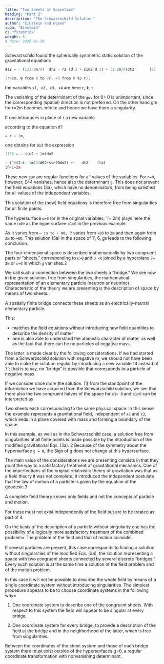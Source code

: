 ```yaml
---
title: "Two Sheets of Spacetime"
heading: "Part 2"
description: "The Schwarzschild Solution"
author: "Einstein and Rosen"
icon: "Einstein"
c: "firebrick"
weight: 6
# date: 2020-01-30
---
```





Schwarzschild found the spherically symmetric static solution of the gravitational equations
                                                              
```elixir
ds2 = - (1/1-2m/r)  dr2 - r2 (d 2 + sin2 d 2) + (1-2m/r)dt2       (5)
```

```elixir
(r>2m, θ from 0 to 7r, «5 from 0 to r); 
```

the variables `x1, x2, x3, x4` are here `r`, `Φ`, `t`. 

The vanishing of the determinant of the `guv` for 0= 0 is unimportant, since the corresponding (spatial) direction is not preferred. On the other hand gm for r=2m becomes inﬁnite and hence we have there a singularity.

If one introduces in place of r a new variable             
                                                                 
according to the equation it? 

```elixir
= r — 2m,                           
```

one obtains for `ds2` the expression                            

```elixir                                                              
(132 = — 4(u2 + 2m)dn2

~ (’tt2—i- 2m)2(d62+sin20do2) +~   dt2.   (5a)   
iﬂ-i—Zm
```

These new `guv` are regular functions for all values of the variables. For `n=0`, however, £44 vanishes, hence also the determinant `g`. This does not prevent the ﬁeld equations (3a), which have no denominators, from being satisﬁed for all values of the independent variables. 

This solution of the (new) ﬁeld equations is therefore free from singularities for all ﬁnite points. 

The hypersurface `u=0` (or in the original variables, 1’=  2m) plays here the same role as the hypersurfaee `x1=0` in the previous example. 

As it varies from `— co to + 00, 7` varies from `+00` to `2m` and then again from `2m` to `+00`. This solution (5a) in the space of 1', 6, gs leads to the following conclusion. 

The four-dimensional space is described mathematically by two congruent parts or “sheets,” corresponding to `u>0` and `u <0` joined by a hyperplane `7=  2m` or `u=0` in which `g` vanishes.2 

We call such a connection between the two sheets a “bridge.” We see now in the given solution, free from singularities, the mathematical representation of an elementary particle (neutron or neutrino). Characteristic of the theory we are presenting is the description of space by means of two sheets.

A spatially ﬁnite bridge connects these sheets as an electrically-neutral elementary particle. 

This:
- matches <!-- With this conception one not only obtains the representation of an elementary particle by using only --> the ﬁeld equations without introducing new ﬁeld quantities to describe the density of matter
-  one is also able to understand the atomistic character of matter as well as the fact that there can be no particles of negative mass. 

The latter is made clear by the following considerations. If we had started from a Schwarzschild solution with negative m, we should not have been able to make the solution regular by introducing a new variable 14 instead of 7'; that is to say, no “bridge” is possible that corresponds to a particle of negative mass. 

If we consider once more the solution. (1) from the standpoint of the information we have acquired from the Schwarzschild solution, we see that there also the two congruent halves of the space for `x1> 0` and `x1<0` can be interpreted as

Two sheets each corresponding to the same physical space. In this sense the example represents a gravitational ﬁeld, independent of `x2` and `x3`, which ends in a plane covered with mass and forming a boundary of the space. 

In this example, as well as in the Schwarzschild case, a solution free from singularities at all ﬁnite points is made possible by the introduction of the modiﬁed gravitational Eqs. (3a). 2 Because of the symmetry about the hypersurface `g = 0`, the Sign of g does not change at this hypersurface.

The main value of the considerations we are presenting consists in that they point the way to a satisfactory treatment of gravitational mechanics. One of the imperfections of the original relativistic theory of gravitation was that as a ﬁeld theory it was not complete; it introduced the independent postulate that the law of motion of a particle is given by the equation of the geodesic.3           

A complete ﬁeld theory knows only ﬁelds and not the concepts of particle and motion. 

For these must not exist independently of the ﬁeld but are to be treated as part of it. 

On the basis of the description of a particle without singularity one has the possibility of a logically more satisfactory treatment of the combined problem=  The problem of the ﬁeld and that of motion coincide.                      

If several particles are present, this case corresponds to ﬁnding a solution without singularities of the modiﬁed Eqs. (3a), the solution representing a space with two congruent sheets connected by several discrete “bridges.” Every such solution is at the same time a solution of the ﬁeld problem and of the motion problem.                  

In this case it will not be possible to describe the whole ﬁeld by means of a single coordinate system without introducing singularities. The simplest procedure appears to be to choose coordinate systems in the following way=      

1. One coordinate system to describe one of the congruent sheets. With respect to this system the ﬁeld will appear to be singular at every bridge.          
   
2. One coordinate system for every bridge, to provide a description of the ﬁeld at the bridge and in the neighborhood of the latter, which is free from singularities.                                      

Between the coordinates of the sheet system and those of each bridge system there must exist outside of the hypersurfaces g=0, a regular coordinate transformation with nonvanishing determinant.
